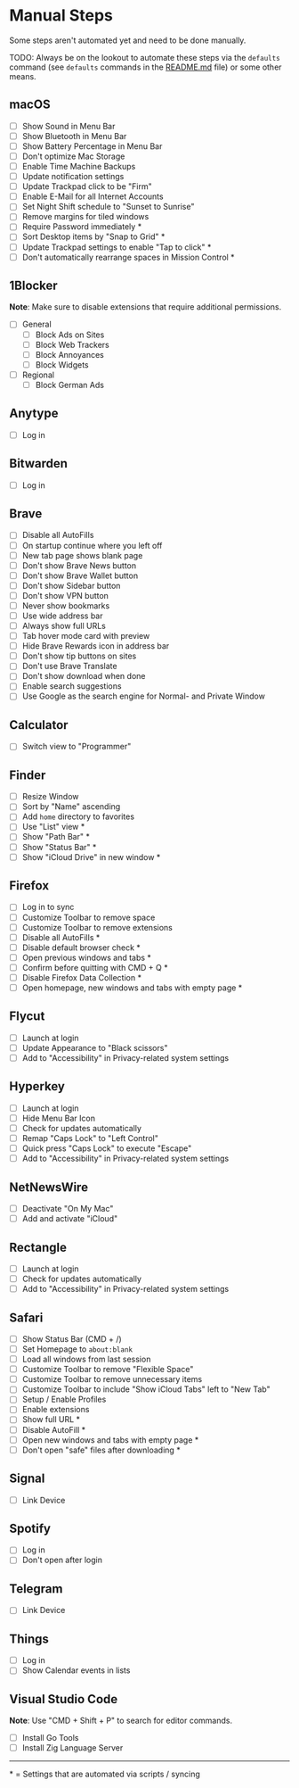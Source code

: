 # Manual Steps

Some steps aren't automated yet and need to be done manually.

TODO: Always be on the lookout to automate these steps via the `defaults` command (see `defaults` commands in the [README.md](./README.md#useful-commands) file) or some other means.

## macOS

- [ ] Show Sound in Menu Bar
- [ ] Show Bluetooth in Menu Bar
- [ ] Show Battery Percentage in Menu Bar
- [ ] Don't optimize Mac Storage
- [ ] Enable Time Machine Backups
- [ ] Update notification settings
- [ ] Update Trackpad click to be "Firm"
- [ ] Enable E-Mail for all Internet Accounts
- [ ] Set Night Shift schedule to "Sunset to Sunrise"
- [ ] Remove margins for tiled windows
- [ ] Require Password immediately \*
- [ ] Sort Desktop items by "Snap to Grid" \*
- [ ] Update Trackpad settings to enable "Tap to click" \*
- [ ] Don't automatically rearrange spaces in Mission Control \*

## 1Blocker

**Note**: Make sure to disable extensions that require additional permissions.

- [ ] General
  - [ ] Block Ads on Sites
  - [ ] Block Web Trackers
  - [ ] Block Annoyances
  - [ ] Block Widgets
- [ ] Regional
  - [ ] Block German Ads

## Anytype

- [ ] Log in

## Bitwarden

- [ ] Log in

## Brave

- [ ] Disable all AutoFills
- [ ] On startup continue where you left off
- [ ] New tab page shows blank page
- [ ] Don't show Brave News button
- [ ] Don't show Brave Wallet button
- [ ] Don't show Sidebar button
- [ ] Don't show VPN button
- [ ] Never show bookmarks
- [ ] Use wide address bar
- [ ] Always show full URLs
- [ ] Tab hover mode card with preview
- [ ] Hide Brave Rewards icon in address bar
- [ ] Don't show tip buttons on sites
- [ ] Don't use Brave Translate
- [ ] Don't show download when done
- [ ] Enable search suggestions
- [ ] Use Google as the search engine for Normal- and Private Window

## Calculator

- [ ] Switch view to "Programmer"

## Finder

- [ ] Resize Window
- [ ] Sort by "Name" ascending
- [ ] Add `home` directory to favorites
- [ ] Use "List" view \*
- [ ] Show "Path Bar" \*
- [ ] Show "Status Bar" \*
- [ ] Show "iCloud Drive" in new window \*

## Firefox

- [ ] Log in to sync
- [ ] Customize Toolbar to remove space
- [ ] Customize Toolbar to remove extensions
- [ ] Disable all AutoFills \*
- [ ] Disable default browser check \*
- [ ] Open previous windows and tabs \*
- [ ] Confirm before quitting with CMD + Q \*
- [ ] Disable Firefox Data Collection \*
- [ ] Open homepage, new windows and tabs with empty page \*

## Flycut

- [ ] Launch at login
- [ ] Update Appearance to "Black scissors"
- [ ] Add to "Accessibility" in Privacy-related system settings

## Hyperkey

- [ ] Launch at login
- [ ] Hide Menu Bar Icon
- [ ] Check for updates automatically
- [ ] Remap "Caps Lock" to "Left Control"
- [ ] Quick press "Caps Lock" to execute "Escape"
- [ ] Add to "Accessibility" in Privacy-related system settings

## NetNewsWire

- [ ] Deactivate "On My Mac"
- [ ] Add and activate "iCloud"

## Rectangle

- [ ] Launch at login
- [ ] Check for updates automatically
- [ ] Add to "Accessibility" in Privacy-related system settings

## Safari

- [ ] Show Status Bar (CMD + /)
- [ ] Set Homepage to `about:blank`
- [ ] Load all windows from last session
- [ ] Customize Toolbar to remove "Flexible Space"
- [ ] Customize Toolbar to remove unnecessary items
- [ ] Customize Toolbar to include "Show iCloud Tabs" left to "New Tab"
- [ ] Setup / Enable Profiles
- [ ] Enable extensions
- [ ] Show full URL \*
- [ ] Disable AutoFill \*
- [ ] Open new windows and tabs with empty page \*
- [ ] Don't open "safe" files after downloading \*

## Signal

- [ ] Link Device

## Spotify

- [ ] Log in
- [ ] Don't open after login

## Telegram

- [ ] Link Device

## Things

- [ ] Log in
- [ ] Show Calendar events in lists

## Visual Studio Code

**Note**: Use "CMD + Shift + P" to search for editor commands.

- [ ] Install Go Tools
- [ ] Install Zig Language Server

---

\* = Settings that are automated via scripts / syncing
